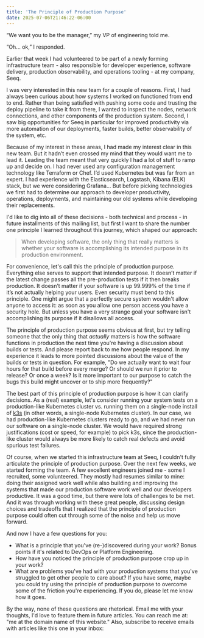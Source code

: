 ```yaml
---
title: 'The Principle of Production Purpose'
date: 2025-07-06T21:46:22-06:00
---
```


“We want you to be the manager,” my VP of engineering told me.

“Oh… ok,” I responded.

Earlier that week I had volunteered to be part of a newly forming infrastructure team - also responsible for developer experience, software delivery, production observability, and operations tooling - at my company, Seeq.

I was very interested in this new team for a couple of reasons. First, I had always been curious about how systems I worked on functioned from end to end. Rather than being satisfied with pushing some code and trusting the deploy pipeline to take it from there, I wanted to inspect the nodes, network connections, and other components of the production system. Second, I saw big opportunities for Seeq in particular for improved productivity via more automation of our deployments, faster builds, better observability of the system, etc.

Because of my interest in these areas, I had made my interest clear in this new team. But it hadn’t even crossed my mind that they would want me to lead it.
Leading the team meant that very quickly I had a lot of stuff to ramp up and decide on. I had never used any configuration management technology like Terraform or Chef. I’d used Kubernetes but was far from an expert. I had experience with the Elasticsearch, Logstash, Kibana (ELK) stack, but we were considering Grafana... But before picking technologies we first had to determine our approach to developer productivity, operations, deployments, and maintaining our old systems while developing their replacements.

I'd like to dig into all of these decisions - both technical and process - in future installments of this mailing list, but first I want to share the number one principle I learned throughout this journey, which shaped our approach:

> When developing software, the only thing that really matters is whether your software is accomplishing its intended purpose in its production environment.

For convenience, let's call this the principle of production purpose. Everything else serves to support that intended purpose. It doesn’t matter if the latest change passes all the pre-production tests if it then breaks production. It doesn’t matter if your software is up 99.999% of the time if it’s not actually helping your users. Even security must bend to this principle. One might argue that a perfectly secure system wouldn't allow anyone to access it: as soon as you allow one person access you have a security hole. But unless you have a very strange goal your software isn't accomplishing its purpose if it disallows all access.

The principle of production purpose seems obvious at first, but try telling someone that the only thing that *actually* matters is how the software functions in production the next time you're having a discussion about builds or tests. And please report back to me how people respond. In my experience it leads to more pointed discussions about the value of the builds or tests in question. For example, "Do we actually want to wait four hours for that build before every merge? Or should we run it prior to release? Or once a week? Is it more important to our purpose to catch the bugs this build might uncover or to ship more frequently?"

The best part of this principle of production purpose is how it can clarify decisions. As a (real) example, let's consider running your system tests on a production-like Kubernetes cluster vs. running them on a single-node install of [k3s](https://github.com/k3s-io/k3s) (in other words, a single-node Kubernetes cluster). In our case, we had production-like Kubernetes clusters ready to go, and we had never run our software on a single-node cluster. We would have required strong justifications (cost or speed, for example) to pick k3s, since the production-like cluster would always be more likely to catch real defects and avoid spurious test failures.

Of course, when we started this infrastructure team at Seeq, I couldn't fully articulate the principle of production purpose. Over the next few weeks, we started forming the team. A few excellent engineers joined me - some I recruited, some volunteered. They mostly had resumes similar to mine: doing their assigned work well while also building and improving the systems that made our production software work well and our developers productive. It was a good time, but there were lots of challenges to be met. And it was through working with these great people, discussing design choices and tradeoffs that I realized that the principle of production purpose could often cut through some of the noise and help us move forward.

And now I have a few questions for you:

- What is a principle that you've (re-)discovered during your work? Bonus points if it's related to DevOps or Platform Engineering.
- How have you noticed the principle of production purpose crop up in your work?
- What are problems you've had with your production systems that you've struggled to get other people to care about? If you have some, maybe you could try using the principle of production purpose to overcome some of the friction you're experiencing. If you do, please let me know how it goes.

By the way, none of these questions are rhetorical. Email me with your thoughts, I'd love to feature them in future articles. You can reach me at: "me at the domain name of this website."
Also, subscribe to receive emails with articles like this one in your inbox:

<script async src="https://eomail6.com/form/969cad3c-5ae6-11f0-97e8-b7e8ac832f27.js" data-form="969cad3c-5ae6-11f0-97e8-b7e8ac832f27"></script>
